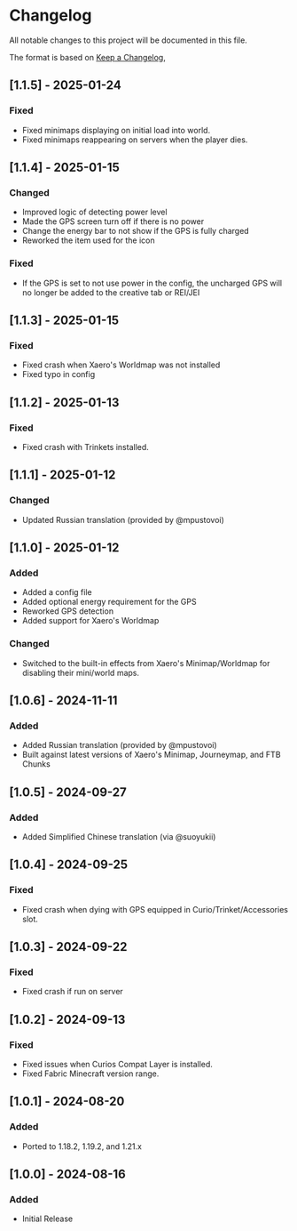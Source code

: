 # Changelog

All notable changes to this project will be documented in this file.

The format is based on [Keep a Changelog](https://keepachangelog.com/en/1.1.0/),

## [1.1.5] - 2025-01-24

### Fixed

- Fixed minimaps displaying on initial load into world.
- Fixed minimaps reappearing on servers when the player dies.

## [1.1.4] - 2025-01-15

### Changed

- Improved logic of detecting power level
- Made the GPS screen turn off if there is no power
- Change the energy bar to not show if the GPS is fully charged
- Reworked the item used for the icon

### Fixed

- If the GPS is set to not use power in the config, the uncharged GPS will no longer be added to the creative tab or 
  REI/JEI

## [1.1.3] - 2025-01-15

### Fixed

- Fixed crash when Xaero's Worldmap was not installed
- Fixed typo in config

## [1.1.2] - 2025-01-13

### Fixed

- Fixed crash with Trinkets installed.

## [1.1.1] - 2025-01-12

### Changed

- Updated Russian translation (provided by @mpustovoi)

## [1.1.0] - 2025-01-12

### Added

- Added a config file
- Added optional energy requirement for the GPS
- Reworked GPS detection
- Added support for Xaero's Worldmap

### Changed

- Switched to the built-in effects from Xaero's Minimap/Worldmap for disabling their mini/world maps.

## [1.0.6] - 2024-11-11

### Added

- Added Russian translation (provided by @mpustovoi)
- Built against latest versions of Xaero's Minimap, Journeymap, and FTB Chunks

## [1.0.5] - 2024-09-27

### Added

- Added Simplified Chinese translation (via @suoyukii)

## [1.0.4] - 2024-09-25

### Fixed

- Fixed crash when dying with GPS equipped in Curio/Trinket/Accessories slot.

## [1.0.3] - 2024-09-22

### Fixed

- Fixed crash if run on server

## [1.0.2] - 2024-09-13

### Fixed

- Fixed issues when Curios Compat Layer is installed.
- Fixed Fabric Minecraft version range.

## [1.0.1] - 2024-08-20

### Added

- Ported to 1.18.2, 1.19.2, and 1.21.x

## [1.0.0] - 2024-08-16

### Added

- Initial Release